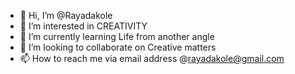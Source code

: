 - 👋 Hi, I’m @Rayadakole
- 👀 I’m interested in CREATIVITY 
- 🌱 I’m currently learning Life from another angle 
- 💞️ I’m looking to collaborate on Creative matters 
- 📫 How to reach me via email address @rayadakole@gmail.com
<!---
Rayadakole/Rayadakole is a ✨ special ✨ repository because its `README.md` (this file) appears on your GitHub profile.
You can click the Preview link to take a look at your changes.
--->
